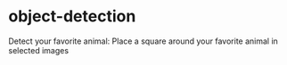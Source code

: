 # object-detection
Detect your favorite animal: Place a square around your favorite animal in selected images
